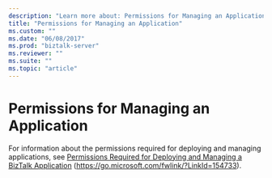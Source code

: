 ```yaml
---
description: "Learn more about: Permissions for Managing an Application"
title: "Permissions for Managing an Application"
ms.custom: ""
ms.date: "06/08/2017"
ms.prod: "biztalk-server"
ms.reviewer: ""
ms.suite: ""
ms.topic: "article"
---
```

# Permissions for Managing an Application
For information about the permissions required for deploying and managing applications, see [Permissions Required for Deploying and Managing a BizTalk Application](../core/permissions-required-for-deploying-and-managing-a-biztalk-application.md) (https://go.microsoft.com/fwlink/?LinkId=154733).